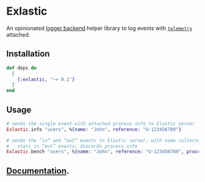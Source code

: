 # Exlastic

An opinionated [logger backend](https://hexdocs.pm/logger/Logger.html#module-backends) helper library to log events with [`telemetry`](https://hexdocs.pm/telemetry) attached.

## Installation

```elixir
def deps do
  [
    {:exlastic, "~> 0.1"}
  ]
end
```

## Usage

```elixir
# sends the single event with attached process info to Elastic server
Exlastic.info "users", %{name: "John", reference: "U-123456789"}

# sends the “in” and “out” events to Elastic server, with some collected
#   stats in “out” events; discards process info
Exlastic.bench "users", %{name: "John", reference: "U-123456789", process_info: "N/A"}
```

## [Documentation](https://hexdocs.pm/exlastic).

